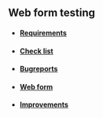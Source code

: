 
## Web form testing


- #### [Requirements](https://docs.google.com/spreadsheets/d/1Kr5a3ZIdvigbW9Vth2mWtLu24uqxkZvB5j3rSKohBY0/edit?usp=sharing)
- #### [Check list](https://docs.google.com/spreadsheets/d/1jMe8NKVFafVSWRMpXAdtaYvtzRmZDamsae92h9Lqp2o/edit?usp=sharing)
- #### [Bugreports](https://docs.google.com/spreadsheets/d/1Nw_RRWmGugOFWZxqVv_gkx4LuhK2DdmNC_dRnKqHUMY/edit?usp=sharing)
- #### [Web form](http://itcareer.pythonanywhere.com/)
- #### [Improvements](https://docs.google.com/spreadsheets/d/1Q50bgJySKPUIopuYk-6qhVdmldy9gSpc2oE6bGq-Rek/edit?usp=sharing)
